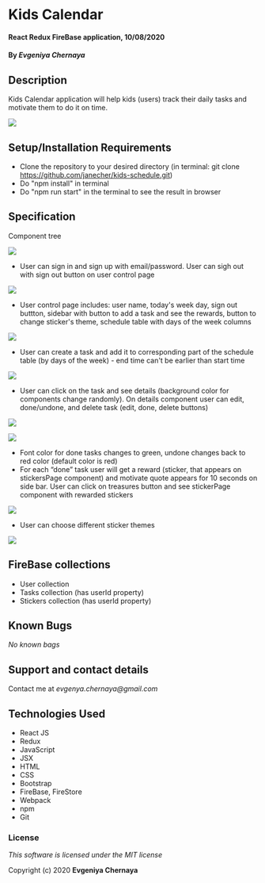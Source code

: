 # Kids Calendar

#### React Redux FireBase application, 10/08/2020

#### By _**Evgeniya Chernaya**_

## Description

Kids Calendar application will help kids (users) track their daily tasks and motivate them to do it on time. 

<img src="public/signIn.png"/><br>

## Setup/Installation Requirements

* Clone the repository to your desired directory (in terminal: git clone https://github.com/janecher/kids-schedule.git)
* Do "npm install" in terminal
* Do "npm run start" in the terminal to see the result in browser

## Specification

Component tree

<img src="public/component-tree.png"/><br>

* User can sign in and sign up with email/password. User can sigh out with sign out button on user control page

<img src="public/signUp.png"/><br>

* User control page includes: user name, today's week day, sign out buttton, sidebar with button to add a task and see the rewards, button to change sticker's theme, schedule table with days of the week columns 

<img src="public/userControl.png"/><br>

* User can create a task and add it to corresponding part of the schedule table (by days of the week) - end time can't be earlier than start time 

<img src="public/newTask.png"/><br>

* User can click on the task and see details (background color for components change randomly). On details component user can edit, done/undone, and delete task (edit, done, delete buttons)

<img src="public/taskDetail.png"/><br>

<img src="public/editTask.png"/><br>

* Font color for done tasks changes to green, undone changes back to red color (default color is red)
* For each “done” task user will get a reward (sticker, that appears on stickersPage component) and motivate quote appears for 10 seconds on side bar. User can click on treasures button and see stickerPage component with rewarded stickers

<img src="public/stickers.png"/><br>

* User can choose different sticker themes

<img src="public/theme.png"/><br>

## FireBase collections

* User collection
* Tasks collection (has userId property)
* Stickers collection (has userId property)

## Known Bugs

_No known bags_

## Support and contact details

Contact me at _evgenya.chernaya@gmail.com_

## Technologies Used

  * React JS
  * Redux
  * JavaScript
  * JSX
  * HTML
  * CSS
  * Bootstrap
  * FireBase, FireStore
  * Webpack
  * npm
  * Git

### License

_This software is licensed under the MIT license_

Copyright (c) 2020 **Evgeniya Chernaya**